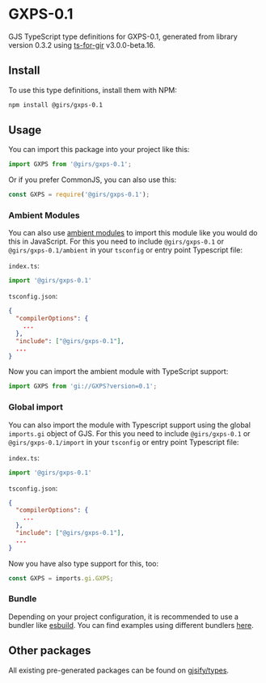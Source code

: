 
# GXPS-0.1

GJS TypeScript type definitions for GXPS-0.1, generated from library version 0.3.2 using [ts-for-gir](https://github.com/gjsify/ts-for-gir) v3.0.0-beta.16.


## Install

To use this type definitions, install them with NPM:
```bash
npm install @girs/gxps-0.1
```

## Usage

You can import this package into your project like this:
```ts
import GXPS from '@girs/gxps-0.1';
```

Or if you prefer CommonJS, you can also use this:
```ts
const GXPS = require('@girs/gxps-0.1');
```

### Ambient Modules

You can also use [ambient modules](https://github.com/gjsify/ts-for-gir/tree/main/packages/cli#ambient-modules) to import this module like you would do this in JavaScript.
For this you need to include `@girs/gxps-0.1` or `@girs/gxps-0.1/ambient` in your `tsconfig` or entry point Typescript file:

`index.ts`:
```ts
import '@girs/gxps-0.1'
```

`tsconfig.json`:
```json
{
  "compilerOptions": {
    ...
  },
  "include": ["@girs/gxps-0.1"],
  ...
}
```

Now you can import the ambient module with TypeScript support: 

```ts
import GXPS from 'gi://GXPS?version=0.1';
```

### Global import

You can also import the module with Typescript support using the global `imports.gi` object of GJS.
For this you need to include `@girs/gxps-0.1` or `@girs/gxps-0.1/import` in your `tsconfig` or entry point Typescript file:

`index.ts`:
```ts
import '@girs/gxps-0.1'
```

`tsconfig.json`:
```json
{
  "compilerOptions": {
    ...
  },
  "include": ["@girs/gxps-0.1"],
  ...
}
```

Now you have also type support for this, too:

```ts
const GXPS = imports.gi.GXPS;
```

### Bundle

Depending on your project configuration, it is recommended to use a bundler like [esbuild](https://esbuild.github.io/). You can find examples using different bundlers [here](https://github.com/gjsify/ts-for-gir/tree/main/examples).

## Other packages

All existing pre-generated packages can be found on [gjsify/types](https://github.com/gjsify/types).

